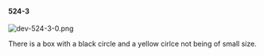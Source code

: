 #### 524-3
![dev-524-3-0.png](https://github.com/lil-lab/nlvr/raw/master/nlvr/dev/images/1/dev-524-3-0.png "dev-524-3-0.png")

There is a box with a black circle and a yellow cirlce not being of small size.